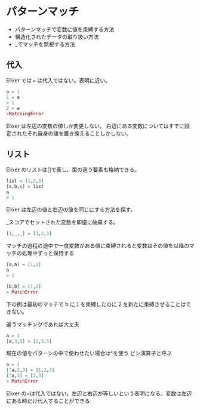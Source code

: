 # パターンマッチ

- パターンマッチで変数に値を束縛する方法
- 構造化されたデータの取り扱い方法
- \_でマッチを無視する方法

## 代入

Elixer では `=` は代入ではない。表明に近い。

```ex
a = 1
1 = a
> 1
2 = a
>MatchingError
```

Elixer は左辺の変数の値しか変更しない。
右辺にある変数についてはすでに設定されたそれ自身の値を置き換えることしかしない。

## リスト

Elixer のリストは[]で表し、型の違う要素も格納できる。

```ex
list = [1,2,3]
[a,b,c] = list
a
> 1
```

Elixer は左辺の値と右辺の値を同じにする方法を探す。

\_スコアでセットされた変数を即座に破棄する。

```ex
[1,_,_] = [1,2,3]
```

マッチの過程の途中で一度変数がある値に束縛されると変数はその値を以降のマッチの処理中ずっと保持する

```ex
[a,a] = [1,1]
a
> 1

[b,b] = [1,2]
> MatchError
```

下の例は最初のマッチで b に１を束縛したのに 2 を新たに束縛させることはできない。

違うマッチングであれば大丈夫

```ex
a = 1
[a,3,5] = [2,3,5]
```

現在の値をパターンの中で使わせたい場合は^を使う
ピン演算子と呼ぶ

```ex
a = 1
[^a,2,3] = [1,2,3]
[^a,3] = [2,3]
> MatchError
```

Elixer の=は代入ではない。左辺と右辺が等しいという表明になる。変数は左辺にある時だけ代入することができる

